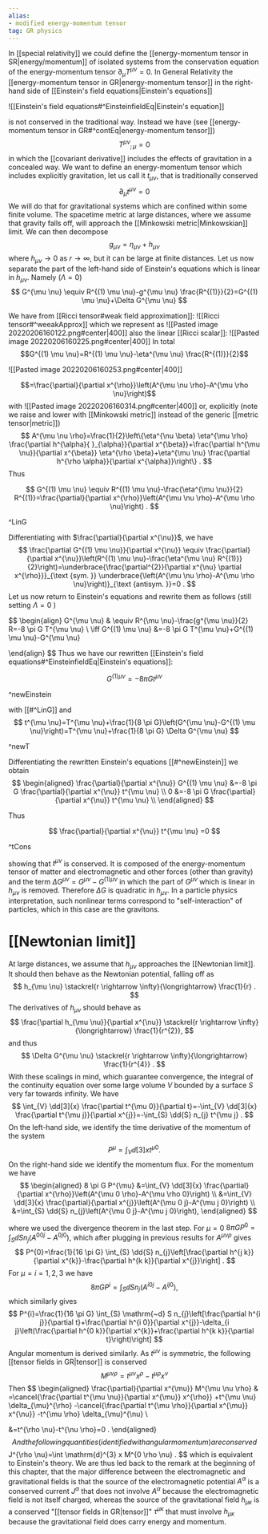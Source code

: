 ```yaml
---
alias:
- modified energy-momentum tensor
tag: GR physics
---
```


In [[special relativity]] we could define the [[energy-momentum tensor in SR|energy/momentum]] of isolated systems from the conservation equation of the energy-momentum tensor $\partial_{\mu} T^{\mu \nu}=0$. In General Relativity the [[energy-momentum tensor in GR|energy-momentum tensor]] in the right-hand side of [[Einstein's field equations|Einstein's equations]]

![[Einstein's field equations#^EinsteinfieldEq|Einstein's equation]]

is not conserved in the traditional way. Instead we have (see [[energy-momentum tensor in GR#^contEq|energy-momentum tensor]])
$$
T^{\mu \nu}{}_{; \mu}=0
$$
in which the [[covariant derivative]] includes the effects of gravitation in a concealed way. We want to define an energy-momentum tensor which includes explicitly gravitation, let us call it $t_{\mu \nu}$, that is traditionally conserved
$$
\partial_{\mu} t^{\mu \nu}=0
$$
We will do that for gravitational systems which are confined within some finite volume. The spacetime metric at large distances, where we assume that gravity falls off, will approach the [[Minkowski metric|Minkowskian]] limit. We can then decompose
$$
g_{\mu \nu}=\eta_{\mu \nu}+h_{\mu \nu}
$$
where $h_{\mu \nu} \rightarrow 0$ as $r \rightarrow \infty$, but it can be large at finite distances. Let us now separate the part of the left-hand side of Einstein's equations which is linear in $h_{\mu \nu}$. Namely ($\Lambda=0$)
$$
G^{\mu \nu} \equiv R^{(1) \mu \nu}-g^{\mu \nu} \frac{R^{(1)}}{2}=G^{(1) \mu \nu}+\Delta G^{\mu \nu}
$$

We have from [[Ricci tensor#weak field approximation]]:
![[Ricci tensor#^weeakApprox]]
which we represent as
![[Pasted image 20220206160122.png#center|400]]
also the  linear [[Ricci scalar]]:
![[Pasted image 20220206160225.png#center|400]]
In total
$$G^{(1) \mu \nu}=R^{(1) \mu \nu}-\eta^{\mu \nu} \frac{R^{(1)}}{2}$$

![[Pasted image 20220206160253.png#center|400]]


$$=\frac{\partial}{\partial x^{\rho}}\left(A^{\mu \nu \rho}-A^{\mu \rho \nu}\right)$$
with
![[Pasted image 20220206160314.png#center|400]]
or, explicitly (note we raise and lower with [[Minkowski metric]] instead of the generic [[metric tensor|metric]])
$$
A^{\mu \nu \rho}=\frac{1}{2}\left\{\eta^{\nu \beta} \eta^{\mu \rho} \frac{\partial h^{\alpha}{ }_{\alpha}}{\partial x^{\beta}}+\frac{\partial h^{\mu \nu}}{\partial x^{\beta}} \eta^{\rho \beta}+\eta^{\mu \nu} \frac{\partial h^{\rho \alpha}}{\partial x^{\alpha}}\right\} .
$$
Thus

$$
G^{(1) \mu \nu} \equiv R^{(1) \mu \nu}-\frac{\eta^{\mu \nu}}{2} R^{(1)}=\frac{\partial}{\partial x^{\rho}}\left(A^{\mu \nu \rho}-A^{\mu \rho \nu}\right) .
$$

^LinG

Differentiating with $\frac{\partial}{\partial x^{\nu}}$, we have
$$
\frac{\partial G^{(1) \mu \nu}}{\partial x^{\nu}} \equiv \frac{\partial}{\partial x^{\nu}}\left(R^{(1) \mu \nu}-\frac{\eta^{\mu \nu} R^{(1)}}{2}\right)=\underbrace{\frac{\partial^{2}}{\partial x^{\nu} \partial x^{\rho}}}_{\text {sym. }} \underbrace{\left(A^{\mu \nu \rho}-A^{\mu \rho \nu}\right)}_{\text {antisym. }}=0 .
$$
Let us now return to Einstein's equations and rewrite them as follows (still setting $\Lambda=0$ )

$$
\begin{align}
G^{\mu \nu} & \equiv R^{\mu \nu}-\frac{g^{\mu \nu}}{2} R=-8 \pi G T^{\mu \nu} \\
\iff G^{(1) \mu \nu} &=-8 \pi G T^{\mu \nu}+G^{(1) \mu \nu}-G^{\mu \nu} 

\end{align}
$$
Thus we have our rewritten [[Einstein's field equations#^EinsteinfieldEq|Einstein's equations]]:

$$ G^{(1) \mu \nu} =-8 \pi G t^{\mu \nu}$$

^newEinstein

with [[#^LinG]] and
$$
t^{\mu \nu}=T^{\mu \nu}+\frac{1}{8 \pi G}\left(G^{\mu \nu}-G^{(1) \mu \nu}\right)=T^{\mu \nu}+\frac{1}{8 \pi G} \Delta G^{\mu \nu} 
$$

^newT

Differentiating the rewritten Einstein's equations [[#^newEinstein]] we obtain
$$
\begin{aligned}
\frac{\partial}{\partial x^{\nu}} G^{(1) \mu \nu} &=-8 \pi G \frac{\partial}{\partial x^{\nu}} t^{\mu \nu} \\
0 &=-8 \pi G \frac{\partial}{\partial x^{\nu}} t^{\mu \nu} \\
\end{aligned}
$$

Thus

$$
\frac{\partial}{\partial x^{\nu}} t^{\mu \nu} =0
$$

^tCons

showing that $t^{\mu \nu}$ is conserved. It is composed of the energy-momentum tensor of matter and electromagnetic and other forces (other than gravity) and the term $\Delta G^{\mu \nu}=G^{\mu \nu}-G^{(1) \mu \nu}$ in which the part of $G^{\mu \nu}$ which is linear in $h_{\mu \nu}$ is removed. Therefore $\Delta G$ is quadratic in $h_{\mu \nu}$. In a particle physics interpretation, such nonlinear terms correspond to "self-interaction" of particles, which in this case are the gravitons.


# [[Newtonian limit]]

At large distances, we assume that $h_{\mu \nu}$ approaches the [[Newtonian limit]]. It should then behave as the Newtonian potential, falling off as
$$
h_{\mu \nu} \stackrel{r \rightarrow \infty}{\longrightarrow} \frac{1}{r} .
$$
The derivatives of $h_{\mu \nu}$ should behave as
$$
\frac{\partial h_{\mu \nu}}{\partial x^{\nu}} \stackrel{r \rightarrow \infty}{\longrightarrow} \frac{1}{r^{2}},
$$
and thus
$$
\Delta G^{\mu \nu} \stackrel{r \rightarrow \infty}{\longrightarrow} \frac{1}{r^{4}} .
$$
With these scalings in mind, which guarantee convergence, the integral of the continuity equation over some large volume $V$ bounded by a surface $S$ very far towards infinity. We have
$$
\int_{V} \dd[3]{x} \frac{\partial t^{\mu 0}}{\partial t}=-\int_{V} \dd[3]{x} \frac{\partial t^{\mu j}}{\partial x^{j}}=-\int_{S} \dd{S} n_{j} t^{\mu j} .
$$
On the left-hand side, we identify the time derivative of the momentum of the system
$$
P^{\mu}=\int_{V} \dd[3]{x} t^{\mu 0} .
$$
On the right-hand side we identify the momentum flux. For the momentum we have
$$
\begin{aligned}
8 \pi G P^{\mu} &=\int_{V} \dd[3]{x} \frac{\partial}{\partial x^{\rho}}\left(A^{\mu 0 \rho}-A^{\mu \rho 0}\right) \\
&=\int_{V} \dd[3]{x} \frac{\partial}{\partial x^{j}}\left(A^{\mu 0 j}-A^{\mu j 0}\right) \\
&=\int_{S} \dd{S} n_{j}\left(A^{\mu 0 j}-A^{\mu j 0}\right),
\end{aligned}
$$

where we used the divergence theorem in the last step. For $\mu=0$
$8 \pi G P^{0}=\int_{S} \dd{S} n_{j}\left(A^{00 j}-A^{0 j 0}\right)$,
which after plugging in previous results for $A^{\mu \nu \rho}$ gives
$$
P^{0}=\frac{1}{16 \pi G} \int_{S} \dd{S} n_{j}\left[\frac{\partial h^{j k}}{\partial x^{k}}-\frac{\partial h^{k k}}{\partial x^{j}}\right] .
$$
For $\mu=i=1,2,3$ we have
$$
8 \pi G P^{i}=\int_{S} \dd{S} n_{j}\left(A^{i 0 j}-A^{i j 0}\right),
$$
which similarly gives
$$
P^{i}=\frac{1}{16 \pi G} \int_{S} \mathrm{~d} S n_{j}\left[\frac{\partial h^{i j}}{\partial t}+\frac{\partial h^{i 0}}{\partial x^{j}}-\delta_{i j}\left(\frac{\partial h^{0 k}}{\partial x^{k}}+\frac{\partial h^{k k}}{\partial t}\right)\right]
$$
Angular momentum is derived similarly. As $t^{\mu \nu}$ is symmetric, the following [[tensor fields in GR|tensor]] is conserved
$$
M^{\mu \nu \rho}=t^{\mu \nu} x^{\rho}-t^{\mu \rho} x^{\nu}
$$
Then
$$
\begin{aligned}
\frac{\partial}{\partial x^{\mu}} M^{\mu \nu \rho} &
=\cancel{\frac{\partial t^{\mu \nu}}{\partial x^{\mu}} x^{\rho}}
+t^{\mu \nu} \delta_{\mu}^{\rho}
-\cancel{\frac{\partial t^{\mu \rho}}{\partial x^{\mu}} x^{\nu}}
-t^{\mu \rho} \delta_{\mu}^{\nu} \\

&=t^{\rho \nu}-t^{\nu \rho}=0 .
\end{aligned}
$$
And the following quantities (identified with angular momentum) are conserved
$$
J^{\rho \nu}=\int \mathrm{d}^{3} x M^{0 \rho \nu} .
$$
which is equivalent to Einstein's theory. We are thus led back to the remark at the beginning of this chapter, that the major difference between the electromagnetic and gravitational fields is that the source of the electromagnetic potential $A^{\alpha}$ is a conserved current $J^{\alpha}$ that does not involve $A^{\alpha}$ because the electromagnetic field is not itself charged, whereas the source of the gravitational field $h_{\mu \kappa}$ is a conserved "[[tensor fields in GR|tensor]]" $\tau^{\mu \kappa}$ that must involve $h_{\mu \kappa}$ because the gravitational field does carry energy and momentum.